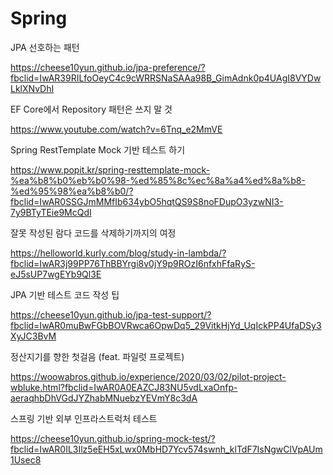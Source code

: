 # Spring

JPA 선호하는 패턴

https://cheese10yun.github.io/jpa-preference/?fbclid=IwAR39RILfoOeyC4c9cWRRSNaSAAa98B_GimAdnk0p4UAgI8VYDwLklXNvDhI


EF Core에서 Repository 패턴은 쓰지 말 것

https://www.youtube.com/watch?v=6Tnq_e2MmVE

Spring RestTemplate Mock 기반 테스트 하기

https://www.popit.kr/spring-resttemplate-mock-%ea%b8%b0%eb%b0%98-%ed%85%8c%ec%8a%a4%ed%8a%b8-%ed%95%98%ea%b8%b0/?fbclid=IwAR0SSGJmMMfIb634ybO5hqtQS9S8noFDupO3yzwNI3-7y9BTyTEie9McQdI

잘못 작성된 람다 코드를 삭제하기까지의 여정 

https://helloworld.kurly.com/blog/study-in-lambda/?fbclid=IwAR3j99PP76ThBBYrgi8v0jY9p9ROzI6nfxhFfaRyS-eJ5sUP7wgEYb9Ql3E

JPA 기반 테스트 코드 작성 팁

https://cheese10yun.github.io/jpa-test-support/?fbclid=IwAR0muBwFGbBOVRwca6OpwDq5_29VitkHjYd_UqIckPP4UfaDSy3XyJC3BvM

정산지기를 향한 첫걸음 (feat. 파일럿 프로젝트)

https://woowabros.github.io/experience/2020/03/02/pilot-project-wbluke.html?fbclid=IwAR0A0EAZCJ83NU5vdLxaOnfp-aeraqhbDhVGdJYZhabMNuebzYEVmY8c3dA

스프링 기반 외부 인프라스트럭처 테스트

https://cheese10yun.github.io/spring-mock-test/?fbclid=IwAR0IL3Ilz5eEH5xLwx0MbHD7Ycv574swnh_klTdF7IsNgwClVpAUm1Usec8
